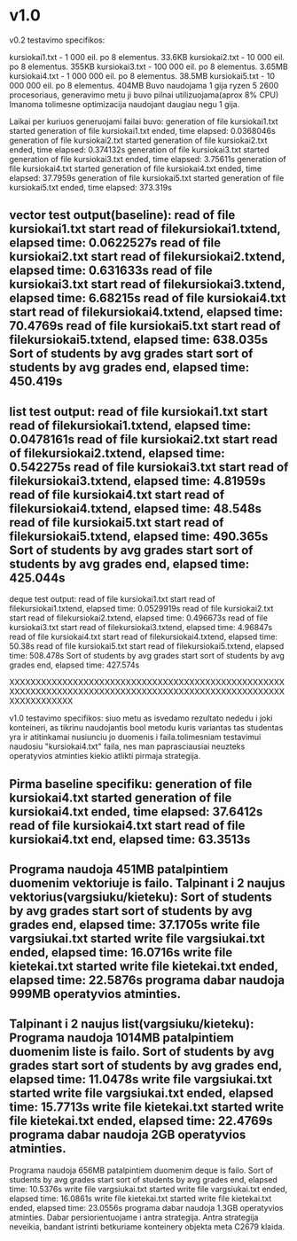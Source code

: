 # v1.0
v0.2 testavimo specifikos: 

kursiokai1.txt - 1 000 eil. po 8 elementus. 33.6KB
kursiokai2.txt - 10 000 eil. po 8 elementus. 355KB
kursiokai3.txt - 100 000 eil. po 8 elementus. 3.65MB
kursiokai4.txt - 1 000 000 eil. po 8 elementus. 38.5MB
kursiokai5.txt - 10 000 000 eil. po 8 elementus.  404MB
Buvo naudojama 1 gija ryzen 5 2600 procesoriaus, generavimo metu ji buvo pilnai utilizuojama(aprox 8% CPU)
Imanoma tolimesne optimizacija naudojant daugiau negu 1 gija.

Laikai per kuriuos generuojami failai buvo: 
generation of file kursiokai1.txt started
generation of file kursiokai1.txt ended, time elapsed: 0.0368046s
generation of file kursiokai2.txt started
generation of file kursiokai2.txt ended, time elapsed: 0.374132s
generation of file kursiokai3.txt started
generation of file kursiokai3.txt ended, time elapsed: 3.75611s
generation of file kursiokai4.txt started
generation of file kursiokai4.txt ended, time elapsed: 37.7959s
generation of file kursiokai5.txt started
generation of file kursiokai5.txt ended, time elapsed: 373.319s

vector test output(baseline):
read of file kursiokai1.txt start
read of filekursiokai1.txtend, elapsed time: 0.0622527s
read of file kursiokai2.txt start
read of filekursiokai2.txtend, elapsed time: 0.631633s
read of file kursiokai3.txt start
read of filekursiokai3.txtend, elapsed time: 6.68215s
read of file kursiokai4.txt start
read of filekursiokai4.txtend, elapsed time: 70.4769s
read of file kursiokai5.txt start
read of filekursiokai5.txtend, elapsed time: 638.035s
Sort of students by avg grades start
sort of students by avg grades end, elapsed time: 450.419s
--------------------------------------------------------------------------------------------------------------------
list test output:
read of file kursiokai1.txt start
read of filekursiokai1.txtend, elapsed time: 0.0478161s
read of file kursiokai2.txt start
read of filekursiokai2.txtend, elapsed time: 0.542275s
read of file kursiokai3.txt start
read of filekursiokai3.txtend, elapsed time: 4.81959s
read of file kursiokai4.txt start
read of filekursiokai4.txtend, elapsed time: 48.548s
read of file kursiokai5.txt start
read of filekursiokai5.txtend, elapsed time: 490.365s
Sort of students by avg grades start
sort of students by avg grades end, elapsed time: 425.044s
--------------------------------------------------------------------------------------------------------------------
deque test output:
read of file kursiokai1.txt start
read of filekursiokai1.txtend, elapsed time: 0.0529919s
read of file kursiokai2.txt start
read of filekursiokai2.txtend, elapsed time: 0.496673s
read of file kursiokai3.txt start
read of filekursiokai3.txtend, elapsed time: 4.96847s
read of file kursiokai4.txt start
read of filekursiokai4.txtend, elapsed time: 50.38s
read of file kursiokai5.txt start
read of filekursiokai5.txtend, elapsed time: 508.478s
Sort of students by avg grades start
sort of students by avg grades end, elapsed time: 427.574s

XXXXXXXXXXXXXXXXXXXXXXXXXXXXXXXXXXXXXXXXXXXXXXXXXXXXXXXXXXXXXXXXXXXXXXXXXXXXXXXXXXXXXXXXXXXXXXXXXXXXXXXXXXXXXXXXXXXX

v1.0 testavimo specifikos:
siuo metu as isvedamo rezultato nededu i joki konteineri, as tikrinu naudojantis bool metodu kuris variantas tas studentas yra
ir atitinkamai nusiunciu jo duomenis i faila.tolimesniam testavimui naudosiu "kursiokai4.txt" faila, nes man paprasciausiai neuzteks operatyvios atminties
kiekio atlikti pirmaja strategija.

Pirma baseline specifiku:
generation of file kursiokai4.txt started
generation of file kursiokai4.txt ended, time elapsed: 37.6412s
read of file kursiokai4.txt start
read of file kursiokai4.txt end, elapsed time: 63.3513s
--------------------------------------------------------------------------------------------------------------------
Programa naudoja 451MB patalpintiem duomenim vektoriuje is failo.
Talpinant i 2 naujus vektorius(vargsiuku/kieteku):
Sort of students by avg grades start
sort of students by avg grades end, elapsed time: 37.1705s
write file vargsiukai.txt started
write file vargsiukai.txt ended, elapsed time: 16.0716s
write file kietekai.txt started
write file kietekai.txt ended, elapsed time: 22.5876s
programa dabar naudoja 999MB operatyvios atminties.
--------------------------------------------------------------------------------------------------------------------
Talpinant i 2 naujus list(vargsiuku/kieteku):
Programa naudoja 1014MB patalpintiem duomenim liste is failo.
Sort of students by avg grades start
sort of students by avg grades end, elapsed time: 11.0478s
write file vargsiukai.txt started
write file vargsiukai.txt ended, elapsed time: 15.7713s
write file kietekai.txt started
write file kietekai.txt ended, elapsed time: 22.4769s
programa dabar naudoja 2GB operatyvios atminties.
--------------------------------------------------------------------------------------------------------------------
Programa naudoja 656MB patalpintiem duomenim deque is failo.
Sort of students by avg grades start
sort of students by avg grades end, elapsed time: 10.5376s
write file vargsiukai.txt started
write file vargsiukai.txt ended, elapsed time: 16.0861s
write file kietekai.txt started
write file kietekai.txt ended, elapsed time: 23.0556s
programa dabar naudoja 1.3GB operatyvios atminties.
Dabar persiorientuojame i antra strategija.
Antra strategija neveikia, bandant istrinti betkuriame konteinery objekta meta C2679 klaida.
